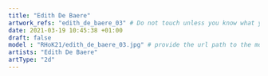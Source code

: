 ```yaml
---
title: "Edith De Baere"
artwork_refs: "edith_de_baere_03" # Do not touch unless you know what you are doing
date: 2021-03-19 10:45:38 +01:00
draft: false
model : "RHoK21/edith_de_baere_03.jpg" # provide the url path to the model
artists: "Edith De Baere"
artType: "2d"
---
```

